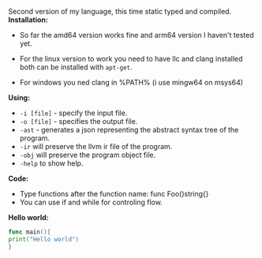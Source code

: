  Second version of my language, this time static typed and compiled.
**Installation:**

 - So far the amd64  version works fine and
   arm64 version I haven't tested yet.
   
 - For the linux version to work you need to have llc and clang installed both can be installed with `apt-get`.
 - For windows you ned clang in %PATH% (i use mingw64 on msys64)


**Using:**

 - `-i [file]` - specify the input file.
 - `-o [file]` - specifies the output file.
 - `-ast` - generates a json representing the abstract syntax tree of the program.
 - `-ir` will preserve the llvm ir file of the program.
 - `-obj` will preserve the program object file.
 - `-help` to show help.

**Code:**

 - Type functions after the function name: func Foo()string{} 
 - You can use if and while for controling flow.

**Hello world:**
```go
func main(){
print("Hello world")
}